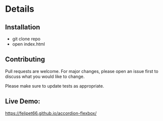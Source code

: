 # Details


## Installation

- git clone repo
- open index.html

## Contributing
Pull requests are welcome. For major changes, please open an issue first to discuss what you would like to change.

Please make sure to update tests as appropriate.

## Live Demo:

https://felipet66.github.io/accordion-flexbox/
